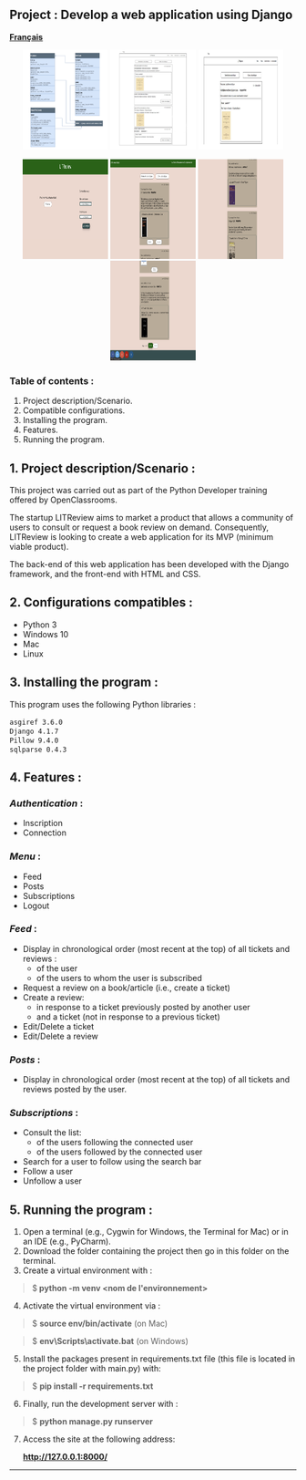 ## Project : Develop a web application using Django

[**Français**](README-fr.md)
<p align="center">
  <img src="media/pictures-readme/litreview-database-diagram.png" width="150" height="175" />
  <img src="media/pictures-readme/litreview-wireframe-1.png" width="150" height="175" />
  <img src="media/pictures-readme/litreview-wireframe-2.png" width="150" height="175" />
</p>
<p align="center">
  <img src="media/pictures-readme/litreview-website-1.png" width="150" height="175" />
  <img src="media/pictures-readme/litreview-website-2.png" width="150" height="175" />
  <img src="media/pictures-readme/litreview-website-3.png" width="150" height="175" />
  <img src="media/pictures-readme/litreview-website-4.png" width="150" height="175" />
</p>

### Table of contents :
1. Project description/Scenario.
2. Compatible configurations.
3. Installing the program.
4. Features.
5. Running the program.

## 1. Project description/Scenario :

This project was carried out as part of the Python Developer training offered by OpenClassrooms.

The startup LITReview aims to market a product that allows a community of users to consult or 
request a book review on demand. Consequently, LITReview is looking to create a web application 
for its MVP (minimum viable product).

The back-end of this web application has been developed with the Django framework, 
and the front-end with HTML and CSS.

## 2. Configurations compatibles :

* Python 3
* Windows 10
* Mac
* Linux

## 3. Installing the program :
This program uses the following Python libraries :

```
asgiref 3.6.0
Django 4.1.7
Pillow 9.4.0
sqlparse 0.4.3
```

## 4. Features :

### *Authentication* : 
  * Inscription
  * Connection
### *Menu* : 
  * Feed
  * Posts 
  * Subscriptions
  * Logout
### *Feed* : 
  * Display in chronological order (most recent at the top) of all tickets and reviews :
    * of the user
    * of the users to whom the user is subscribed 
  * Request a review on a book/article (i.e., create a ticket)
  * Create a review:
    * in response to a ticket previously posted by another user
    * and a ticket (not in response to a previous ticket)
  * Edit/Delete a ticket
  * Edit/Delete a review
### *Posts* : 
  * Display in chronological order (most recent at the top) of all tickets and reviews posted
by the user.
### *Subscriptions* :
  * Consult the list:
    * of the users following the connected user
    * of the users followed by the connected user
  * Search for a user to follow using the search bar
  * Follow a user
  * Unfollow a user
 
    
## 5. Running the program :

1. Open a terminal (e.g., Cygwin for Windows, the Terminal for Mac) or in an IDE (e.g., PyCharm).
2. Download the folder containing the project then go in this folder on the terminal.
3. Create a virtual environment with :
  > $<b> python -m venv <nom de l'environnement></b> 
4. Activate the virtual environment via :
  > $ <b>source env/bin/activate</b>  (on Mac) 

  > $ <b>env\Scripts\activate.bat</b> (on Windows)
5. Install the packages present in requirements.txt file (this file is located in the project
folder with main.py) with:
  > $ <b>pip install -r requirements.txt</b> 
6. Finally, run the development server with :
> $ <b>python manage.py runserver</b>
7. Access the site at the following address:

      **http://127.0.0.1:8000/**
---